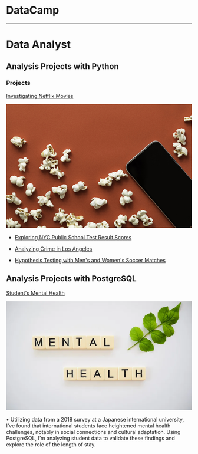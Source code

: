 # DataCamp 
<hr>

# Data Analyst


##  Analysis Projects with Python 

### <b>Projects</b>

  [Investigating Netflix Movies]()

  <img src = '1d05a985-3d77-4830-9774-0a97291f0611'>

- [Exploring NYC Public School Test
Result Scores]()

- [Analyzing Crime in Los Angeles]()

- [Hypothesis Testing with Men's and Women's Soccer Matches]()

##  Analysis Projects with PostgreSQL

[Student's Mental Health]()

<img src = 'IMG_0336.webp'>

• Utilizing data from a 2018 survey at a Japanese international university, I’ve found that international students face heightened mental health challenges, notably in social connections and cultural adaptation. Using PostgreSQL, I’m analyzing student data to validate these findings and explore the role of the length of stay.
